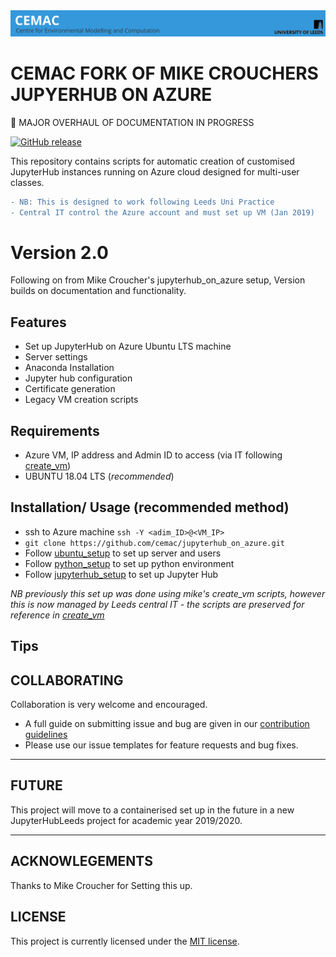 <div align="center">
<a href="https://www.cemac.leeds.ac.uk/">
  <img src="https://github.com/cemac/cemac_generic/blob/master/Images/cemac.png"></a>
  <br>
</div>

# CEMAC FORK OF MIKE CROUCHERS JUPYERHUB ON AZURE
 
 :construction: MAJOR OVERHAUL OF DOCUMENTATION IN PROGRESS

[![GitHub release](https://img.shields.io/badge/release-v.2.0-blue.svg)](
https://github.com/cemac/jupyterhub_on_azure/releases/tag/2.0)

This repository contains scripts for automatic creation of customised JupyterHub instances running on Azure cloud designed for multi-user classes.

```diff
- NB: This is designed to work following Leeds Uni Practice
- Central IT control the Azure account and must set up VM (Jan 2019)
```

# Version 2.0 #

Following on from Mike Croucher's jupyterhub_on_azure setup, Version builds on documentation and functionality.

## Features ##

* Set up JupyterHub on Azure Ubuntu LTS machine
* Server settings
* Anaconda Installation
* Jupyter hub configuration
* Certificate generation
* Legacy VM creation scripts

## Requirements

* Azure VM, IP address and Admin ID to access (via IT following [create_vm](create_vm))
* UBUNTU 18.04 LTS (*recommended*)

## Installation/ Usage (recommended method)

* ssh to Azure machine `ssh -Y <adim_ID>@<VM_IP>`
* `git clone https://github.com/cemac/jupyterhub_on_azure.git`
* Follow [ubuntu_setup](./ubuntu_setup) to set up server and users
* Follow [python_setup](./python_setup) to set up python environment
* Follow [jupyterhub_setup](./jupyterhub_setup) to set up Jupyter Hub

*NB previously this set up was done using mike's create_vm scripts, however this
is now managed by Leeds central IT - the scripts are preserved for reference in [create_vm](create_vm)*

## Tips ##


## COLLABORATING

Collaboration is very welcome and encouraged.
* A full guide on submitting issue and bug are given in our [contribution guidelines](https://github.com/cemac/jupyterhub_on_azure/blob/master/CONTRIBUTING.md)
* Please use our issue templates for feature requests and bug fixes.

<hr>

## FUTURE ##

This project will move to a containerised set up in the future in a new JupyterHubLeeds
project for academic year 2019/2020.

<hr>

## ACKNOWLEGEMENTS

Thanks to Mike Croucher for Setting this up.

## LICENSE

This project is currently licensed under the [MIT license](https://choosealicense.com/licenses/mit/).
